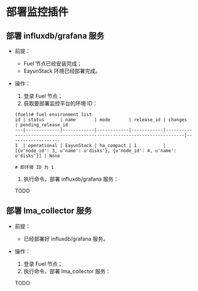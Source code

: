 # 部署监控插件

## 部署 influxdb/grafana 服务

* 前提：

  * Fuel 节点已经安装完成；
  * EayunStack 环境已经部署完成。

* 操作：

  1. 登录 Fuel 节点；
  1. 获取要部署监控平台的环境 ID：

    ```
    (fuel)# fuel environment list
    id | status      | name       | mode       | release_id | changes                                                                  | pending_release_id
    ---|-------------|------------|------------|------------|--------------------------------------------------------------------------|-------------------
    1  | operational | EayunStack | ha_compact | 1          | [{u'node_id': 3, u'name': u'disks'}, {u'node_id': 4, u'name': u'disks'}] | None              

    # 即环境 ID 为 1
    ```
  1. 执行命令，部署 influxdb/grafana 服务：

    TODO

## 部署 lma_collector 服务

* 前提：

  * 已经部署好 influxdb/grafana 服务。

* 操作：

  1. 登录 Fuel 节点；
  1. 执行命令，部署 lma_collector 服务：

    TODO
